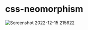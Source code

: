 # css-neomorphism
![Screenshot 2022-12-15 215622](https://user-images.githubusercontent.com/97867117/207944261-7e690867-637a-416b-b977-ec880620ae83.png)
